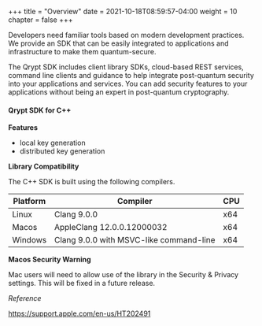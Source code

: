 +++
title = "Overview"
date = 2021-10-18T08:59:57-04:00
weight = 10
chapter = false
+++

Developers need familiar tools based on modern development practices. We provide an SDK that can be easily integrated to applications and infrastructure to make them quantum-secure.

The Qrypt SDK includes client library SDKs, cloud-based REST services, command line clients and guidance to help integrate post-quantum security into your applications and services. You can add security features to your applications without being an expert in post-quantum cryptography. 

#### Qrypt SDK for C++

**Features**
* local key generation
* distributed key generation 

**Library Compatibility**

The C++ SDK is built using the following compilers.

| Platform | Compiler | CPU
|---|---|---|
| Linux | Clang 9.0.0 | x64 |
| Macos | AppleClang 12.0.0.12000032 | x64 |
| Windows | Clang 9.0.0 with MSVC-like command-line | x64 |

**Macos Security Warning**

Mac users will need to allow use of the library in the Security & Privacy settings. This will be fixed in a future release.

*Reference*

https://support.apple.com/en-us/HT202491